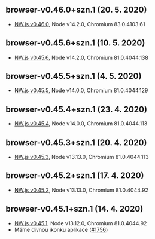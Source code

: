 ﻿## browser-v0.46.0+szn.1 (20. 5. 2020)
- [NW.js v0.46.0](../../CHANGELOG.md#0460-05-20-2020), Node v14.2.0, Chromium 83.0.4103.61
## browser-v0.45.6+szn.1 (10. 5. 2020)
- [NW.js v0.45.6](../../CHANGELOG.md#0456-05-10-2020), Node v14.2.0, Chromium 81.0.4044.138
## browser-v0.45.5+szn.1 (4. 5. 2020)
- [NW.js v0.45.5](../../CHANGELOG.md#0455-05-04-2020), Node v14.0.0, Chromium 81.0.4044.129
## browser-v0.45.4+szn.1 (23. 4. 2020)
- [NW.js v0.45.4](../../CHANGELOG.md#0454-04-23-2020), Node v14.0.0, Chromium 81.0.4044.113
## browser-v0.45.3+szn.1 (20. 4. 2020)
- [NW.js v0.45.3](../../CHANGELOG.md#0453-04-19-2020), Node v13.13.0, Chromium 81.0.4044.113
## browser-v0.45.2+szn.1 (17. 4. 2020)
- [NW.js v0.45.2](../../CHANGELOG.md#0452-04-16-2020), Node v13.13.0, Chromium 81.0.4044.92
## browser-v0.45.1+szn.1 (14. 4. 2020)
- [NW.js v0.45.1](../../CHANGELOG.md#0451-04-10-2020), Node v13.12.0, Chromium 81.0.4044.92
- Máme divnou ikonku aplikace ([#1756](https://gitlab.seznam.net/sbrowser/software/browser/issues/1756))
